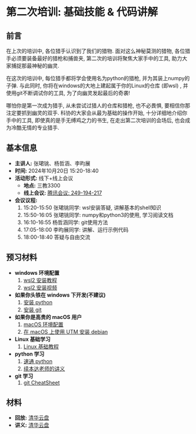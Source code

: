 # 第二次培训: 基础技能 & 代码讲解

## 前言

在上次的培训中, 各位猎手认识到了我们的猎物. 面对这么神秘莫测的猎物, 各位猎手必须要装备最好的猎枪和捕兽夹, 第二次的培训将聚焦大家手中的工具, 助力大家捕捉那最神秘的幽灵.

在这次的培训中, 每位猎手都将学会使用名为python的猎枪, 并为其装上numpy的子弹. 与此同时, 你将在windows的大地上建起属于你的Linux的仓库 (即wsl) , 并使用git不断调试你的工具, 为了向幽灵发起最后的奇袭!

哪怕你是第一次成为猎手, 从未尝试过猎人的仓库和猎枪, 也不必畏惧, 要相信你那注定要抓到幽灵的双手. 科协的大家会从最为基础的操作开始, 十分详细地介绍你手中的工具, 即使真的是手无缚鸡之力的书生, 在走出第二次培训的会场后, 也会成为冷酷无情的专业猎手.

## 基本信息

- **主讲人:** 张珺铫、杨哲涵、李昀展
- **时间:** 2024年10月20日 15:20-18:40
- **活动形式:** 线下+线上会议
  - **地点:** 三教3300
  - **线上会议:** [腾讯会议: 249-194-217](https://meeting.tencent.com/dm/Gv3W2aJeXWCg)
- **会议议程:**
  1. 15:20-15:50 张珺铫同学: wsl安装答疑, 讲解基本的shell知识
  2. 15:50-16:05 张珺铫同学: numpy和python3的使用, 学习阅读文档
  3. 16:10-16:55 杨哲涵同学: git使用方法
  4. 17:05-18:00 李昀展同学: 讲解、运行示例代码
  5. 18:00-18:40 答疑与自由交流

## 预习材料

- **windows 环境配置**
  1. [wsl2 安装教程](https://physics-data.meow.plus/faq/env/windows/)
  2. [wsl2 安装视频](https://hep.tsinghua.edu.cn/~orv/teaching/physics-data/WSL2Tutorial.mp4)
- **如果你头铁在 windows 下开发(不建议)**
  1. [安装 python](https://www.digitalocean.com/community/tutorials/install-python-windows-10)
  2. [安装 git](https://git-scm.com/downloads/win)
- **如果你是高贵的 macOS 用户**
  1. [macOS 环境配置](https://physics-data.meow.plus/faq/env/mac/)
  2. [在 macOS 上使用 UTM 安装 debian](https://hep.tsinghua.edu.cn/~orv/teaching/physics-data/UTM_Debian-12_arm64.webm)
- **Linux 基础学习**
  1. [Linux 基础教程](https://hep.tsinghua.edu.cn/~orv/teaching/physics-data/IT-2023-6-Linux-Tutorial.pdf)
- **python 学习**
  1. [速通 python](https://learnxinyminutes.com/docs/python/)
  2. [续本达老师的讲义](https://hep.tsinghua.edu.cn/~orv/teaching/physics-data/note.pdf)
- **git 学习**
  1. [git CheatSheet](https://education.github.com/git-cheat-sheet-education.pdf)

## 材料

- **回放:** [清华云盘](https://cloud.tsinghua.edu.cn/d/7035773a27044fedbc27/)
- **讲义:** [清华云盘](https://cloud.tsinghua.edu.cn/d/feee284c59c042bbbd3b/~)

